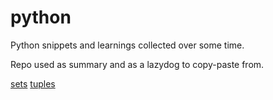 # python

Python snippets and learnings collected over some time.

Repo used as summary and as a lazydog to copy-paste from.


[sets](https://github.com/saidvandeklundert/python/blob/main/sets.md)
[tuples](https://github.com/saidvandeklundert/python/blob/main/tuples.md)